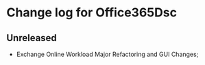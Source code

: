 # Change log for Office365Dsc

## Unreleased

* Exchange Online Workload Major Refactoring and GUI Changes;
